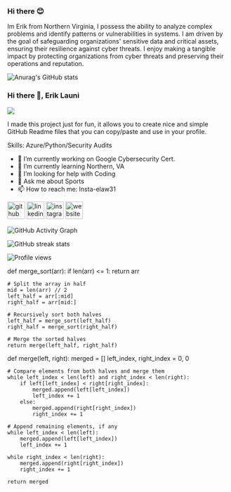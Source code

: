 ### Hi there  😊

Im Erik from Northern Virginia, I possess the ability to analyze complex problems and identify patterns or vulnerabilities in systems. I am driven by the goal of safeguarding organizations' sensitive data and critical assets, ensuring their resilience against cyber threats. I enjoy making a tangible impact by protecting organizations from cyber threats and preserving their operations and reputation.

![Anurag's GitHub stats](https://github-readme-stats.vercel.app/api?username=eriklauni&hide=contribs,prs)

### Hi there 👋, Erik Launi
![](https://github.com/eriklauni)

I made this project just for fun, it allows you to create nice and simple GitHub Readme files that you can copy/paste and use in your profile.

Skills: Azure/Python/Security Audits

- 🔭 I’m currently working on Google Cybersecurity Cert. 
- 🌱 I’m currently learning Northern, VA 
- 🤔 I’m looking for help with Coding 
- 💬 Ask me about Sports  
- 📫 How to reach me: Insta-elaw31 


[<img src='https://cdn.jsdelivr.net/npm/simple-icons@3.0.1/icons/github.svg' alt='github' height='40'>](https://github.com/eriklauni)  [<img src='https://cdn.jsdelivr.net/npm/simple-icons@3.0.1/icons/linkedin.svg' alt='linkedin' height='40'>](https://www.linkedin.com/in/https://www.linkedin.com/in/erik-launi-a859aaa3//)  [<img src='https://cdn.jsdelivr.net/npm/simple-icons@3.0.1/icons/instagram.svg' alt='instagram' height='40'>](https://www.instagram.com/elaw31/)  [<img src='https://cdn.jsdelivr.net/npm/simple-icons@3.0.1/icons/icloud.svg' alt='website' height='40'>](https://github.com/eriklauni)  

![GitHub Activity Graph](https://activity-graph.herokuapp.com/graph?username=eriklauni)  

![GitHub streak stats](https://streak-stats.demolab.com/?user=eriklauni)  

![Profile views](https://gpvc.arturio.dev/eriklauni)  

def merge_sort(arr):
    if len(arr) <= 1:
        return arr

    # Split the array in half
    mid = len(arr) // 2
    left_half = arr[:mid]
    right_half = arr[mid:]

    # Recursively sort both halves
    left_half = merge_sort(left_half)
    right_half = merge_sort(right_half)

    # Merge the sorted halves
    return merge(left_half, right_half)


def merge(left, right):
    merged = []
    left_index, right_index = 0, 0

    # Compare elements from both halves and merge them
    while left_index < len(left) and right_index < len(right):
        if left[left_index] < right[right_index]:
            merged.append(left[left_index])
            left_index += 1
        else:
            merged.append(right[right_index])
            right_index += 1 

    # Append remaining elements, if any
    while left_index < len(left):
        merged.append(left[left_index])
        left_index += 1

    while right_index < len(right):
        merged.append(right[right_index])
        right_index += 1

    return merged
